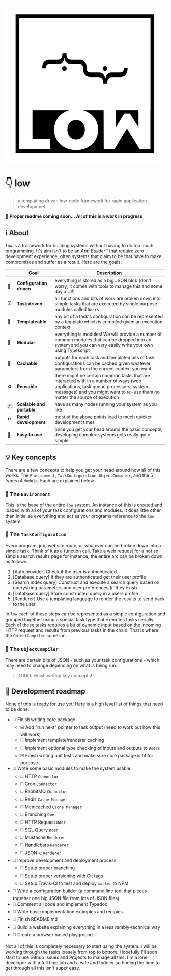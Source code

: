 ![low logo](resources/logo.png)

# :point_down: low
> a templating driven low-code framework for rapid application developmnet

:construction: **Proper readme coming soon... All of this is a work in progress**

## :information_source: About
`low` is a framework for building systems without having to do too much programming. It's aim isn't to be an _App Builder&trade;_ that require zero development experience, often systems that claim to be that have to make compromises and suffer as a result. Here are the goals:

| | Goal | Description |
| --- | --- | --- |
| :wrench: | **Configuration driven** | everything is stored as a big JSON blob (don't worry, it comes with tools to manage this and some day a UI!) |
| :ballot_box_with_check: | **Task driven** | all functions and bits of work are broken down into simple tasks that are executed by single purpose modules called `Doers` |
| :triangular_ruler: | **Templateable** | any bit of a task's configuration can be represented by a template which is compiled given an execution context |
| :symbols: | **Modular** | everything is modules! We will provide a number of common modules that can be dropped into an system and you can very easily write your own using Typescript |
| :repeat: | **Cachable** | outputs for each task and templated bits of task configurations can be cached given whatever parameters from the current context you want |
| :recycle: | **Reusable** | there might be certain common tasks that are interacted with in a number of ways (web applications, task queue processors, system messages) and you might want to re-use them no matter the source of execution |
| :package: | **Scalable and portable** | have as many nodes running your system as you like |
| :fast_forward: | **Rapid development** | most of the above points lead to much quicker development times |
| :baby_bottle: | **Easy to use** | once you get your head around the basic concepts, developing complex systems gets really quite simple |

## :bulb: Key concepts
There are a few concepts to help you get your head around how all of this works. The `Environment`, `TaskConfiguration`, `ObjectCompiler`, and the 5 types of `Module`. Each are explained below.

### :sunrise_over_mountains: The `Environment`
This is the base of the entire `low` system. An instance of this is created and loaded with all of your task configurations and modules. It does little other than initialise everything and act as your programs reference to the `low` system.

### :memo: The `TaskConfiguration`
Every program, job, website route, or whatever can be broken down into a simple task. Think of it as a function call. Take a web request for a not so simple search results page for instance, the entire arc can be broken down as follows:

1. [Auth provider] Check if the user is authenticated
2. [Database query] If they are authenticated get their user profile
3. [Search index query] Construct and execute a search query based on querystring parameters and user preferences (if they exist)
4. [Database query] Store constructed query in a users profile
5. [Renderer] Use a templating language to render the results to send back to the user

In `low` each of these steps can be represented as a simple configuration and grouped together using a special task type that executes tasks serially. Each of these tasks requires a bit of dynamic input based on the incoming HTTP request and results from previous tasks in the chain. That is where the `ObjectCompiler` comes in.

### :hammer: The `ObjectCompiler`
There are certain bits of JSON - such as your task configurations - which may need to change depending on what is being run.

> TODO: Finish writing key concepts!

## :construction: Development roadmap
None of this is ready for use yet! Here is a high level list of things that need to be done.

* :white_medium_square: Finish writing core package
  * :ballot_box_with_check: Add "run next" pointer to task output (need to work out how this will work)
  * :white_medium_square: Implement template/renderer caching
  * :white_medium_square: Implement optional type checking of inputs and outputs to `Doers`
  * :ballot_box_with_check: Finish writing unit tests and make sure core package is fit for purpose
* :white_medium_square: Write some basic modules to make the system usable
  * :white_medium_square: HTTP `Connector`
  * :white_medium_square: Cron `Connector`
  * :white_medium_square: RabbitMQ `Connector`
  * :white_medium_square: Redis `Cache Manager`
  * :white_medium_square: Memcached `Cache Manager`
  * :white_medium_square: Branching `Doer`
  * :white_medium_square: HTTP Request `Doer`
  * :white_medium_square: SQL Query `Doer`
  * :white_medium_square: Mustache `Renderer`
  * :white_medium_square: Handlebars `Renderer`
  * :white_medium_square: JSON-e `Renderer`
* :white_medium_square: Improve development and deployment process
  * :white_medium_square: Setup proper branching
  * :white_medium_square: Setup proper versioning with Git tags
  * :white_medium_square: Setup Travis-CI to test and deploy `master` to NPM
* :white_medium_square: Write a configuration builder (a command line tool that pieces together one big JSON file from lots of JSON files)
* :white_medium_square: Comment all code and implement Typedoc
* :white_medium_square: Write basic implementation examples and recipies
* :white_medium_square: Finish README.md
* :white_medium_square: Build a website explaining everything in a less rambly-technical way
* :white_medium_square: Create a browser based playground

Not all of this is completely necessary to start using the system. I will be working through the tasks loosely from top to bottom. Hopefully I'll soon start to use Github Issues and Projects to manage all this. I'm a lone developer with a full time job and a wife and toddler so finding the time to get through all this isn't super easy.